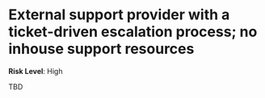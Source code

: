 # External support provider with a ticket-driven escalation process; no inhouse support resources

**Risk Level**: High

TBD
